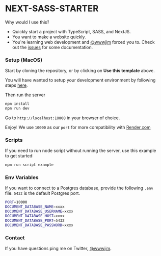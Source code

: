 # NEXT-SASS-STARTER

Why would I use this?

- Quickly start a project with TypeScript, SASS, and NextJS.
- You want to make a website quickly.
- You're learning web development and [@wwwjim](https://x.com/wwwjim) forced you to. Check out the [issues](https://github.com/internet-development/nextjs-sass-starter/issues?q=is%3Aissue+is%3Aopen+label%3ADocumentation) for some documentation.

### Setup (MacOS)

Start by cloning the repository, or by clicking on **Use this template** above.

You will have wanted to setup your development environment by following steps [here](https://github.com/internet-development/nextjs-sass-starter/issues/3).

Then run the server

```sh
npm install
npm run dev
```

Go to `http://localhost:10000` in your browser of choice.

Enjoy! We use `10000` as our `port` for more compatibility with [Render.com](https://render.com)

### Scripts

If you need to run node script without running the server, use this example to get started

```sh
npm run script example
```

### Env Variables

If you want to connect to a Postgres database, provide the following `.env` file. `5432` is the default Postgres port.

```sh
PORT=10000
DOCUMENT_DATABASE_NAME=xxxx
DOCUMENT_DATABASE_USERNAME=xxxx
DOCUMENT_DATABASE_HOST=xxxx
DOCUMENT_DATABASE_PORT=5432
DOCUMENT_DATABASE_PASSWORD=xxxx
```

### Contact

If you have questions ping me on Twitter, [@wwwjim](https://www.twitter.com/wwwjim).
